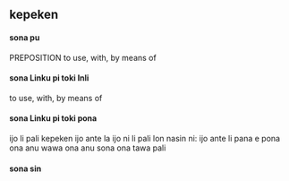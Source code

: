 ## kepeken

#### sona pu

PREPOSITION to use, with, by means of

#### sona Linku pi toki Inli

to use, with, by means of

#### sona Linku pi toki pona

ijo li pali kepeken ijo ante la ijo ni li pali lon nasin ni: ijo ante li pana e pona ona anu wawa ona anu sona ona tawa pali

#### sona sin

